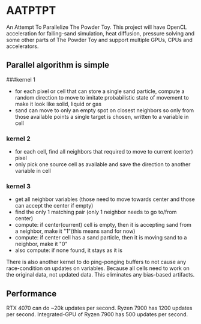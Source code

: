 # AATPTPT
An Attempt To Parallelize The Powder Toy. This project will have OpenCL acceleration for falling-sand simulation, heat diffusion, pressure solving and some other parts of The Powder Toy and support multiple GPUs, CPUs and accelerators.

## Parallel algorithm is simple

###kernel 1
- for each pixel or cell that can store a single sand particle, compute a random direction to move to imitate probabilistic state of movement to make it look like solid, liquid or gas
- sand can move to only an empty spot on closest neighbors so only from those available points a single target is chosen, written to a variable in cell

### kernel 2
- for each cell, find all neighbors that required to move to current (center) pixel
- only pick one source cell as available and save the direction to another variable in cell

### kernel 3
- get all neighbor variables (those need to move towards center and those can accept the center if empty)
- find the only 1 matching pair (only 1 neighbor needs to go to/from center)
- compute: if center(current) cell is empty, then it is accepting sand from a neighbor, make it "1"(this means sand for now)
- compute: if center cell has a sand particle, then it is moving sand to a neighbor, make it "0"
- also compute: if none found, it stays as it is

There is also another kernel to do ping-ponging buffers to not cause any race-condition on updates on variables. Because all cells need to work on the original data, not updated data. This eliminates any bias-based artifacts.

## Performance

RTX 4070 can do ~20k updates per second. Ryzen 7900 has 1200 updates per second. Integrated-GPU of Ryzen 7900 has 500 updates per second.
